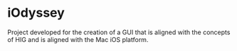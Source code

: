 # iOdyssey
Project developed for the creation of a GUI that is aligned with the concepts of HIG and is aligned with the Mac iOS platform.
